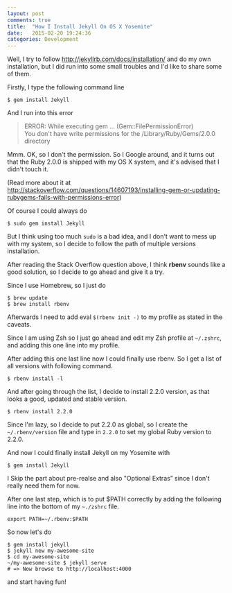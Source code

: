 ```yaml
---
layout: post
comments: true
title:  "How I Install Jekyll On OS X Yosemite"
date:   2015-02-20 19:24:36
categories: Development
---
```


Well, I try to follow <http://jekyllrb.com/docs/installation/> and do my own installation, but I did run into some small troubles and I'd like to share some of them.

Firstly, I type the following command line

~~~
$ gem install Jekyll
~~~

And I run into this error

>ERROR:  While executing gem ... (Gem::FilePermissionError)  
>You don't have write permissions for the /Library/Ruby/Gems/2.0.0 directory

Mmm. OK, so I don't the permission. So I Google around, and it turns out that the Ruby 2.0.0 is shipped with my OS X system, and it's advised that I didn't touch it.

(Read more about it at <http://stackoverflow.com/questions/14607193/installing-gem-or-updating-rubygems-fails-with-permissions-error>)

Of course I could always do 

~~~
$ sudo gem install Jekyll
~~~

But I think using too much `sudo` is a bad idea, and I don't want to mess up with my system, so I decide to follow the path of multiple versions installation.

After reading the Stack Overflow question above, I think **rbenv** sounds like a good solution, so I decide to go ahead and give it a try.

Since I use Homebrew, so I just do 

~~~
$ brew update
$ brew install rbenv
~~~

Afterwards I need to add eval `$(rbenv init -)` to my profile as stated in the caveats.

Since I am using Zsh so I just go ahead and edit my Zsh profile at `~/.zshrc`, and adding this one line into my profile. 

After adding this one last line now I could finally use rbenv. So I get a list of all versions with following command.

~~~
$ rbenv install -l
~~~

And after going through the list, I decide to install 2.2.0 version, as that looks a good, updated and stable version. 

~~~
$ rbenv install 2.2.0
~~~

Since I'm lazy, so I decide to put 2.2.0 as global, so I create the `~/.rbenv/version` file and type in `2.2.0` to set my global Ruby version to 2.2.0.

And now I could finally install Jekyll on my Yosemite with

~~~
$ gem install Jekyll
~~~

I Skip the part about pre-realse and also "Optional Extras” since I don't really need them for now. 

After one last step, which is to put $PATH correctly by adding the following line into the bottom of my `~./zshrc` file.

~~~
export PATH=~/.rbenv:$PATH
~~~

So now let's do

~~~
$ gem install jekyll
$ jekyll new my-awesome-site
$ cd my-awesome-site
~/my-awesome-site $ jekyll serve
# => Now browse to http://localhost:4000
~~~~

and start having fun!